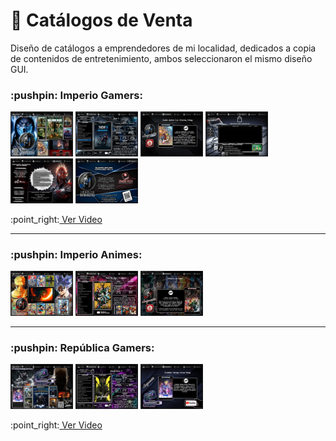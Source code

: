 # :handbag: Catálogos de Venta

Diseño de catálogos a emprendedores de mi localidad, dedicados a copia de contenidos de entretenimiento, 
ambos seleccionaron el mismo diseño GUI.

<h3>	:pushpin: Imperio Gamers:</h3>
<p>
    <img src="https://github.com/DoctorBIOS1990/catalogos-windows/blob/main/Imperio/1.jpg" width="100">
    <img src="https://github.com/DoctorBIOS1990/catalogos-windows/blob/main/Imperio/2.jpg" width="100">
    <img src="https://github.com/DoctorBIOS1990/catalogos-windows/blob/main/Imperio/3.jpg" width="100">
    <img src="https://github.com/DoctorBIOS1990/catalogos-windows/blob/main/Imperio/4.jpg" width="100">
    <img src="https://github.com/DoctorBIOS1990/catalogos-windows/blob/main/Imperio/5.jpg" width="100">
    <img src="https://github.com/DoctorBIOS1990/catalogos-windows/blob/main/Imperio/6.jpg" width="100">
</p>
 :point_right:<a href="https://www.youtube.com/watch?v=iMr757BYXWQ"> Ver Video</a>
 <hr>
 
<h3> 	:pushpin: Imperio Animes:</h3>
<p>
    <img src="https://github.com/DoctorBIOS1990/catalogos-windows/blob/main/Imperio/7.jpg" width="100">
    <img src="https://github.com/DoctorBIOS1990/catalogos-windows/blob/main/Imperio/8.jpg" width="100">
    <img src="https://github.com/DoctorBIOS1990/catalogos-windows/blob/main/Imperio/9.jpg" width="100">
</p>

<hr>

<h3>	:pushpin: República Gamers:</h3>
<p>
    <img src="https://github.com/DoctorBIOS1990/catalogos-windows/blob/main/Republica%20Gamers/1.jpg" width="100">
    <img src="https://github.com/DoctorBIOS1990/catalogos-windows/blob/main/Republica%20Gamers/2.jpg" width="100">
    <img src="https://github.com/DoctorBIOS1990/catalogos-windows/blob/main/Republica%20Gamers/3.jpg" width="100">
</p>
   :point_right:<a href="https://www.youtube.com/watch?v=WEwS1Z19qoY"> Ver Video</a>
